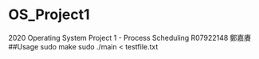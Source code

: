 # OS_Project1
2020 Operating System Project 1 - Process Scheduling R07922148 鄭嘉賡
##Usage
sudo make
sudo ./main < testfile.txt
